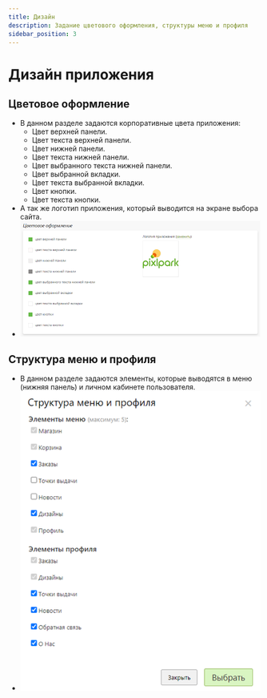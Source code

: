 ```yaml
---
title: Дизайн
description: Задание цветового оформления, структуры меню и профиля
sidebar_position: 3
---
```


# Дизайн приложения

## Цветовое оформление
* В данном разделе задаются корпоративные цвета приложения:
    + Цвет верхней панели.
    + Цвет текста верхней панели.
    + Цвет нижней панели.
    + Цвет текста нижней панели.
    + Цвет выбранного текста нижней панели.
    + Цвет выбранной вкладки.
    + Цвет текста выбранной вкладки.
    + Цвет кнопки.
    + Цвет текста кнопки.    
* А так же логотип приложения, который выводится на экране выбора сайта.
* ![](../_media/app/design-color.png)

## Структура меню и профиля
* В данном разделе задаются элементы, которые выводятся в меню (нижняя панель) и личном кабинете пользователя.
* ![](../_media/app/design-menu.png)